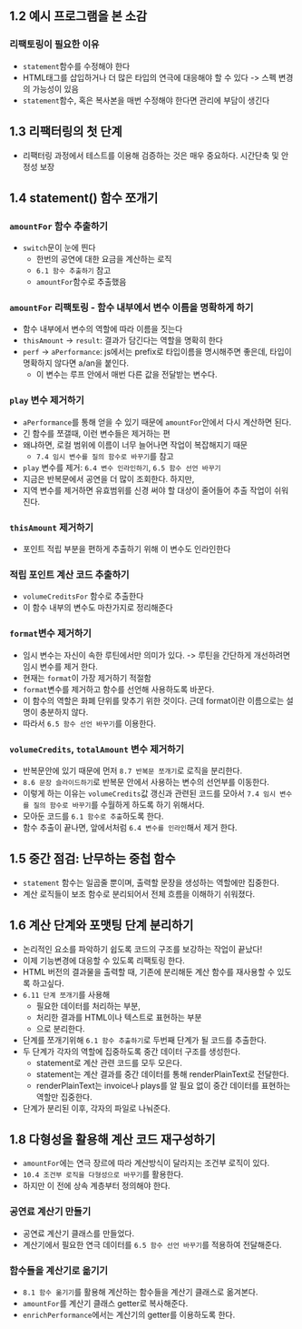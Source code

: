 ## 1.2 예시 프로그램을 본 소감
### 리팩토링이 필요한 이유
- `statement`함수를 수정해야 한다
- HTML태그를 삽입하거나 더 많은 타입의 연극에 대응해야 할 수 있다 -> 스펙 변경의 가능성이 있음
- `statement`함수, 혹은 복사본을 매번 수정해야 한다면 관리에 부담이 생긴다

## 1.3 리팩터링의 첫 단계
- 리팩터링 과정에서 테스트를 이용해 검증하는 것은 매우 중요하다. 시간단축 및 안정성 보장

## 1.4 statement() 함수 쪼개기
### `amountFor` 함수 추출하기
- `switch`문이 눈에 띈다
  - 한번의 공연에 대한 요금을 계산하는 로직
  - `6.1 함수 추출하기` 참고
  - `amountFor`함수로 추출했음
### `amountFor` 리팩토링 - 함수 내부에서 변수 이름을 명확하게 하기
  - 함수 내부에서 변수의 역할에 따라 이름을 짓는다
  - `thisAmount` -> `result`: 결과가 담긴다는 역할을 명확히 한다
  - `perf` -> `aPerformance`: js에서는 prefix로 타입이름을 명시해주면 좋은데, 타입이 명확하지 않다면 a/an을 붙인다.
    - 이 변수는 루프 안에서 매번 다른 값을 전달받는 변수다.
### `play` 변수 제거하기
  - `aPerformance`를 통해 얻을 수 있기 때문에 `amountFor`안에서 다시 계산하면 된다.
  - 긴 함수를 쪼갤때, 이런 변수들은 제거하는 편
  - 왜냐하면, 로컬 범위에 이름이 너무 늘어나면 작업이 복잡해지기 때문
    - `7.4 임시 변수를 질의 함수로 바꾸기`를 참고
  - `play` 변수를 제거: `6.4 변수 인라인하기`, `6.5 함수 선언 바꾸기`
  - 지금은 반복문에서 공연을 더 많이 조회한다. 하지만,
  - 지역 변수를 제거하면 유효범위를 신경 써야 할 대상이 줄어들어 추출 작업이 쉬워진다.
### `thisAmount` 제거하기
  - 포인트 적립 부분을 편하게 추출하기 위해 이 변수도 인라인한다
### 적립 포인트 계산 코드 추출하기
  - `volumeCreditsFor` 함수로 추출한다
  - 이 함수 내부의 변수도 마찬가지로 정리해준다
### `format`변수 제거하기
  - 임시 변수는 자신이 속한 루틴에서만 의미가 있다. -> 루틴을 간단하게 개선하려면 임시 변수를 제거 한다.
  - 현재는 `format`이 가장 제거하기 적절함
  - `format`변수를 제거하고 함수를 선언해 사용하도록 바꾼다.
  - 이 함수의 역할은 화폐 단위를 맞추기 위한 것이다. 근데 format이란 이름으로는 설명이 충분하지 않다.
  - 따라서 `6.5 함수 선언 바꾸기`를 이용한다.
### `volumeCredits`, `totalAmount` 변수 제거하기
  - 반복문안에 있기 때문에 먼저 `8.7 반복문 쪼개기`로 로직을 분리한다.
  - `8.6 문장 슬라이드하기`로 반복문 안에서 사용하는 변수의 선언부를 이동한다.
  - 이렇게 하는 이유는 `volumeCredits`값 갱신과 관련된 코드를 모아서 `7.4 임시 변수를 질의 함수로 바꾸기`를 수월하게 하도록 하기 위해서다.
  - 모아둔 코드를 `6.1 함수로 추출`하도록 한다.
  - 함수 추출이 끝나면, 앞에서처럼 `6.4 변수를 인라인`해서 제거 한다.

## 1.5 중간 점검: 난무하는 중첩 함수
- `statement` 함수는 일곱줄 뿐이며, 출력할 문장을 생성하는 역할에만 집중한다.
- 계산 로직들이 보조 함수로 분리되어서 전체 흐름을 이해하기 쉬워졌다.

## 1.6 계산 단계와 포맷팅 단계 분리하기
- 논리적인 요소를 파악하기 쉽도록 코드의 구조를 보강하는 작업이 끝났다!
- 이제 기능변경에 대응할 수 있도록 리팩토링 한다.
- HTML 버전의 결과물을 출력할 때, 기존에 분리해둔 계산 함수를 재사용할 수 있도록 하고싶다.
- `6.11 단계 쪼개기`를 사용해
  - 필요한 데이터를 처리하는 부분,
  - 처리한 결과를 HTML이나 텍스트로 표현하는 부분
  - 으로 분리한다.
- 단계를 쪼개기위해 `6.1 함수 추출하기`로 두번째 단계가 될 코드를 추출한다.
- 두 단계가 각자의 역할에 집중하도록 중간 데이터 구조를 생성한다.
  - statement로 계산 관련 코드를 모두 모은다.
  - statement는 계산 결과를 중간 데이터를 통해 renderPlainText로 전달한다.
  - renderPlainText는 invoice나 plays를 알 필요 없이 중간 데이터를 표현하는 역할만 집중한다.
- 단계가 분리된 이후, 각자의 파일로 나눠준다.

## 1.8 다형성을 활용해 계산 코드 재구성하기
- `amountFor`에는 연극 장르에 따라 계산방식이 달라지는 조건부 로직이 있다.
- `10.4 조건부 로직을 다형성으로 바꾸기`를 활용한다.
- 하지만 이 전에 상속 계층부터 정의해야 한다.
### 공연료 계산기 만들기
- 공연료 계산기 클래스를 만들었다.
- 계산기에서 필요한 연극 데이터를 `6.5 함수 선언 바꾸기`를 적용하여 전달해준다.
### 함수들을 계산기로 옮기기
- `8.1 함수 옮기기`를 활용해 계산하는 함수들을 계산기 클래스로 옮겨본다.
- `amountFor`를 계산기 클래스 getter로 복사해준다.
- `enrichPerformance`에서는 계산기의 getter를 이용하도록 한다.
